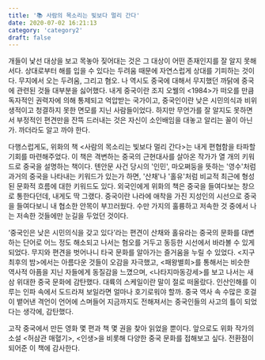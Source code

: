 ```yaml
---
title: '📚 사람의 목소리는 빛보다 멀리 간다'
date: 2020-07-02 16:21:13
category: 'category2'
draft: false
---
```


개들이 낯선 대상을 보고 목놓아 짖어대는 것은 그 대상이 어떤 존재인지를 잘 알지 못해서다. 상대로부터 해를 입을 수 있다는 두려움 때문에 자연스럽게 상대를 기피하는 것이다. 무지에서 오는 두려움, 그리고 혐오. 나 역시도 중국에 대해서 무지했던 까닭에 중국에 관련된 것들 대부분을 싫어했다. 내게 중국이란 조지 오웰의 <1984>가 떠오를 만큼 독자적인 권력자에 의해 통제되고 억압받는 국가이고, 중국인이란 낮은 시민의식과 비위생적이고 청결하지 못한 면모를 지닌 사람들이었다. 하지만 무언가를 잘 알지도 못하면서 부정적인 편견만을 잔뜩 드러내는 것은 자신이 소인배임을 대놓고 알리는 꼴이 아닌가. 까더라도 알고 까야 한다.



다행스럽게도, 위화의 책 <사람의 목소리는 빛보다 멀리 간다>는 내게 편협함을 타파할 기회를 마련해주었다. 이 책은 격변하는 중국의 근현대사를 살아온 작가가 열 개의 키워드로 중국을 설명하는 책이다. 톈안문 사건 당시의 '인민', 마오쩌둥을 뜻하는 '영수'처럼 과거의 중국을 나타내는 키워드가 있는가 하면, '산채'나 '홀유'처럼 비교적 최근에 형성된 문화적 흐름에 대한 키워드도 있다. 외국인에게 위화의 책은 중국을 들여다보는 창으로 통한다던데, 내게도 딱 그랬다. 중국이란 나라에 애착을 가진 지성인의 시선으로 중국을 들여다보니 내 협소한 안목이 부끄러웠다. 수만 가지의 훌륭하고 저속한 것 중에서 나는 저속한 것들에만 눈길을 두었던 것이다.



‘중국인은 낮은 시민의식을 갖고 있다’라는 편견이 산채와 홀유라는 중국의 문화를 대변하는 단어로 어느 정도 해소되고 나서는 혐오를 거두고 동등한 시선에서 바라볼 수 있게 되었다. 무지와 편견을 벗어나니 타국 문화를 알아가는 즐거움을 누릴 수 있었다. <지구 최후의 밤>에서는 아름다운 것들이 오감을 자극했고, <패왕별희>를 통해서는 비슷한 역사적 아픔을 지닌 자들에게 동질감을 느꼈으며, <나타지마동강세>를 보고 나서는 새삼 위대한 중국 문화에 감탄했다. 대륙의 스케일이란 말이 절로 떠올랐다. 인산인해를 이루는 인파 속에서 도드라져 보일라면 얼마나 호기로워야 할까. 중국 역사 속 수많은 호걸이 뱉어낸 격언이 언어에 스며들어 지금까지도 전해져서는 중국인들의 사고의 틀이 되었다는 생각에, 감탄했다.



고작 중국에서 만든 영화 몇 편과 책 몇 권을 찾아 읽었을 뿐이다. 앞으로도 위화 작가의 소설 <허삼관 매혈기>, <인생>을 비롯해 다양한 중국 문화를 접해보고 싶다. 전환점이 되어준 이 책에 감사한다.
